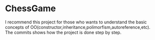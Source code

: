 # ChessGame

I recommend this project for those who wants to understand the basic concepts of OO(constructor,inheritance,polimorfism,autoreference,etc). 
The commits shows how the project is done step by step.
